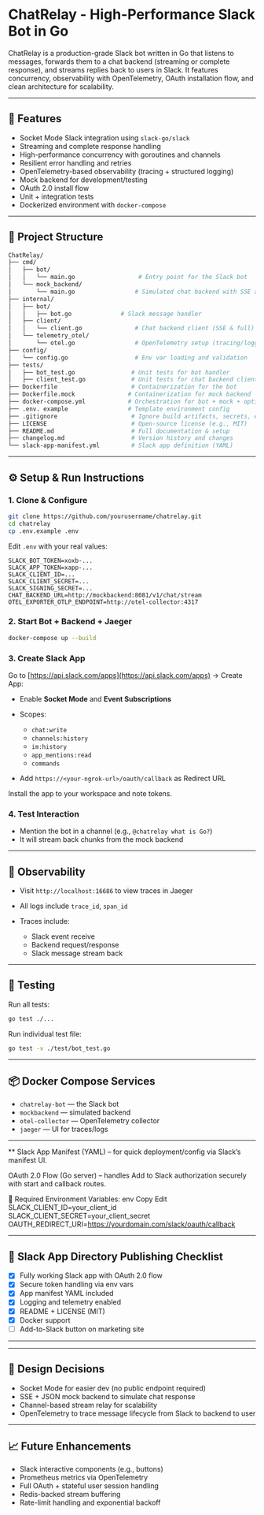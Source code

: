 # ChatRelay - High-Performance Slack Bot in Go

ChatRelay is a production-grade Slack bot written in Go that listens to messages, forwards them to a chat backend (streaming or complete response), and streams replies back to users in Slack. It features concurrency, observability with OpenTelemetry, OAuth installation flow, and clean architecture for scalability.

---

## 🚀 Features

* Socket Mode Slack integration using `slack-go/slack`
* Streaming and complete response handling
* High-performance concurrency with goroutines and channels
* Resilient error handling and retries
* OpenTelemetry-based observability (tracing + structured logging)
* Mock backend for development/testing
* OAuth 2.0 install flow
* Unit + integration tests
* Dockerized environment with `docker-compose`

---

## 📁 Project Structure

```bash
ChatRelay/
├── cmd/
│   ├── bot/
│   │   └── main.go                  # Entry point for the Slack bot
│   └── mock_backend/
│       └── main.go                 # Simulated chat backend with SSE and full response
├── internal/
│   ├── bot/
│   │   ├── bot.go              # Slack message handler
│   ├── client/
│   │   └── client.go               # Chat backend client (SSE & full)
│   └── telemetry_otel/
│       └── otel.go                 # OpenTelemetry setup (tracing/logging)
├── config/
│   └── config.go                   # Env var loading and validation
├── tests/
│   ├── bot_test.go                # Unit tests for bot handler
│   ├── client_test.go             # Unit tests for chat backend client
├── Dockerfile                     # Containerization for the bot
├── Dockerfile.mock               # Containerization for mock backend
├── docker-compose.yml            # Orchestration for bot + mock + optional OTEL collector
├── .env. example                 # Template environment config
├── .gitignore                     # Ignore build artifacts, secrets, etc.
├── LICENSE                        # Open-source license (e.g., MIT)
├── README.md                      # Full documentation & setup
├── changelog.md                   # Version history and changes
└── slack-app-manifest.yml         # Slack app definition (YAML)

```

---

## ⚙️ Setup & Run Instructions

### 1. Clone & Configure

```bash
git clone https://github.com/yourusername/chatrelay.git
cd chatrelay
cp .env.example .env
```

Edit `.env` with your real values:

```
SLACK_BOT_TOKEN=xoxb-...
SLACK_APP_TOKEN=xapp-...
SLACK_CLIENT_ID=...
SLACK_CLIENT_SECRET=...
SLACK_SIGNING_SECRET=...
CHAT_BACKEND_URL=http://mockbackend:8081/v1/chat/stream
OTEL_EXPORTER_OTLP_ENDPOINT=http://otel-collector:4317
```

### 2. Start Bot + Backend + Jaeger

```bash
docker-compose up --build
```

### 3. Create Slack App

Go to [https://api.slack.com/apps](https://api.slack.com/apps) → Create App:

* Enable **Socket Mode** and **Event Subscriptions**
* Scopes:

  * `chat:write`
  * `channels:history`
  * `im:history`
  * `app_mentions:read`
  * `commands`
* Add `https://<your-ngrok-url>/oauth/callback` as Redirect URL

Install the app to your workspace and note tokens.

### 4. Test Interaction

* Mention the bot in a channel (e.g., `@chatrelay what is Go?`)
* It will stream back chunks from the mock backend

---

## 📡 Observability

* Visit `http://localhost:16686` to view traces in Jaeger
* All logs include `trace_id`, `span_id`
* Traces include:

  * Slack event receive
  * Backend request/response
  * Slack message stream back

---

## 🧪 Testing

Run all tests:

```bash
go test ./...
```

Run individual test file:

```bash
go test -v ./test/bot_test.go
```

---

## 📦 Docker Compose Services

* `chatrelay-bot` — the Slack bot
* `mockbackend` — simulated backend
* `otel-collector` — OpenTelemetry collector
* `jaeger` — UI for traces/logs

---

** 
Slack App Manifest (YAML) – for quick deployment/config via Slack’s manifest UI.

OAuth 2.0 Flow (Go server) – handles Add to Slack authorization securely with start and callback routes.

🔧 Required Environment Variables:
env
Copy
Edit
SLACK_CLIENT_ID=your_client_id
SLACK_CLIENT_SECRET=your_client_secret
OAUTH_REDIRECT_URI=https://yourdomain.com/slack/oauth/callback

---


## 🚀 Slack App Directory Publishing Checklist

* [x] Fully working Slack app with OAuth 2.0 flow
* [x] Secure token handling via env vars
* [x] App manifest YAML included
* [x] Logging and telemetry enabled
* [x] README + LICENSE (MIT)
* [x] Docker support
* [ ] Add-to-Slack button on marketing site

---



---

## 🧠 Design Decisions

* Socket Mode for easier dev (no public endpoint required)
* SSE + JSON mock backend to simulate chat response
* Channel-based stream relay for scalability
* OpenTelemetry to trace message lifecycle from Slack to backend to user

---

## 📈 Future Enhancements

* Slack interactive components (e.g., buttons)
* Prometheus metrics via OpenTelemetry
* Full OAuth + stateful user session handling
* Redis-backed stream buffering
* Rate-limit handling and exponential backoff

```


